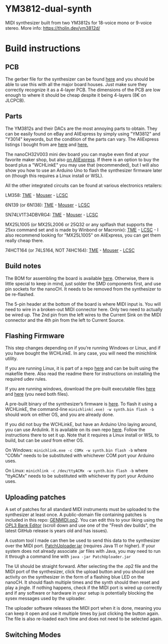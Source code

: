 # YM3812-dual-synth
MIDI synthesizer built from two YM3812s for 18-voice mono or 9-voice stereo. More info: https://tholin.dev/ym3812d/

# Build instructions

## PCB

The gerber file for the synthesizer can be found [here](https://github.com/89Mods/YM3812-dual-synth/tree/main/KiCad/production) and you should be able to use this with all the major board houses. Just make sure they correctly recognize it as a 4-layer PCB. The dimensions of the PCB are low enough to where it should be cheap despite it being 4-layers (8€ on JLCPCB).

## Parts

The YM3812s and their DACs are the most annoying parts to obtain. They can be easily found on eBay and AliExpress by simply using "YM3812" and "Y3014" keywords, but the condition of the parts can vary. The AliExpress listings I bought from are [here](https://de.aliexpress.com/item/1005001723547967.html) and [here.](https://de.aliexpress.com/item/1005002637379806.html)

The nanoCH32V003 mini dev board you can maybe even find at your favorite maker shop, but also [on AliExpress](https://de.aliexpress.com/item/1005005221751705.html). If there is an option to buy the board plus a "WCHLinkE" you may use that (recommended), but I will also show you how to use an Arduino Uno to flash the synthesizer firmware later on (though this requires a Linux install or WSL).

All the other integrated circuits can be found at various electronics retailers:

LM358: [TME](https://www.tme.eu/de/details/lm358ap/tht-operationsverstarker/texas-instruments/) - [Mouser](https://www.mouser.de/ProductDetail/Texas-Instruments/LM358N-NOPB?qs=QbsRYf82W3GXbWt%2FvwDTcQ%3D%3D) - [LCSC](https://www.lcsc.com/product-detail/Operational-Amplifier_HGSEMI-LM358N_C434570.html)

6N139 (or 6N138): [TME](https://www.tme.eu/de/details/6n139-eve/optokoppler-analogausgang/everlight/6n139/) - [Mouser](https://www.mouser.de/ProductDetail/Vishay-Semiconductors/6N139?qs=WHRYDAs2thAk3qh0MF5UBQ%3D%3D) - [LCSC](https://www.lcsc.com/product-detail/Optocouplers-Logic-Output_CT-Micro-International-6N139_C191869.html)

SN74LV1T34DBVRG4: [TME](https://www.tme.eu/de/details/sn74lv1t34dbvrg4/logische-wandler/texas-instruments/) - [Mouser](https://www.mouser.de/ProductDetail/Texas-Instruments/SN74LV1T34DBVRG4?qs=vdi0iO8H4N10R%252Bt%252BjmxZrg%3D%3D) - [LCSC](https://www.lcsc.com/product-detail/Buffer-Driver-Transceiver_Texas-Instruments-SN74LV1T34DBVR_C100024.html)

MX25L1005 (or MX25L2006 or 25Q32 or any spiflash that supports the 25xx command set and is made by Winbond or Macronix): [TME](https://www.tme.eu/de/details/mx25l2006em1i-12g/serielle-flash-speicher/macronix-international/mx25l2006em1i-12g-tube/) - [LCSC](https://www.lcsc.com/product-detail/NOR-FLASH_MXIC-Macronix-MX25L2006EM1I-12G_C135940.html) - I also recommend looking for "MX25L1005" on AliExpress, you can get them really cheap there.

74HCT164 (or 74LS164, NOT 74HC164): [TME](https://www.tme.eu/de/details/cd74hct164e/schieberegister/texas-instruments/) - [Mouser](https://www.mouser.de/ProductDetail/Texas-Instruments/SN74LS164NE4?qs=SL3LIuy2dWzMustM9SNFlQ%3D%3D) - [LCSC](https://www.lcsc.com/product-detail/Shifting-Register_Texas-Instruments-SN74LS164N_C129807.html)

## Build notes

The BOM for assembling the board is available [here](https://example.com/). Otherwise, there is little special to keep in mind, just solder the SMD components first, and use pin sockets for the nanoCH. It needs to be removed from the synthesizer to be re-flashed.

The 5-pin header at the bottom of the board is where MIDI input is. You will need to wire in a broken-out MIDI connector here. Only two need to actually be wired up. The 2nd pin from the left wires to the Current Sink on the MIDI connector and the 4th pin from the left to Current Source.

## Flashing Firmware

This step changes depending on if you’re running Windows or Linux, and if you have bought the WCHLinkE. In any case, you will need the minichlink utility.

If you are running Linux, it is part of a repo [here](https://github.com/cnlohr/ch32v003fun/tree/master/minichlink) and can be built using the makefile there. Also read the readme there for instructions on installing the required udev rules.

If you are running windows, download the pre-built executable files [here](https://github.com/cnlohr/ch32v003fun/blob/master/minichlink/minichlink.exe) and [here](https://github.com/cnlohr/ch32v003fun/blob/master/minichlink/libusb-1.0.dll) (you need both files).

A pre-built binary of the synthesizer’s firmware is [here](https://example.com/). To flash it using a WCHLinkE, the command-line `minichlink(.exe) -w synth.bin flash -b` should work on either OS, and you are already done.

If you did not buy the WCHLinkE, but have an Arduino Uno laying around, you can use Ardulink. It is available on its own repo [here](https://gitlab.com/BlueSyncLine/arduino-ch32v003-swio). Follow the instructions there to set it up. Note that it requires a Linux install or WSL to build, but can be *used* from either OS.

On Windows: `minichlink.exe -c COMx -w synth.bin flash -b` where "COMx" needs to be substituted with whichever COM port your Arduino uses.

On Linux: `minichlink -c /dev/ttyACMx -w synth.bin flash -b` where "ttyACMx" needs to be substituted with whichever tty port your Arduino uses.

## Uploading patches

A set of patches for all standard MIDI instruments must be uploaded to the synthesizer at least once. A public-domain file containing patches is included in this repo: [GENMIDI.op2](https://github.com/89Mods/YM3812-dual-synth/blob/main/PatchUploader/GENMIDI.op2). You can edit this to your liking using the [OPL3 Bank Editor](https://github.com/Wohlstand/OPL3BankEditor) (scroll down and use one of the "Fresh dev builds", the latest GitHub release is years old and has issues).

A custom tool I made can then be used to send this data to the synthesizer over the MIDI port. [PatchUploader.jar](https://github.com/89Mods/YM3812-dual-synth/blob/main/PatchUploader/PatchUploader.jar) (requires Java 11 or higher). If your system does not already associate .jar files with Java, you may need to run it through a command line with `java -jar PatchUploader.jar`

The UI should be straight forward. After selecting the the .op2 file and the MIDI port of the synthesizer, click the upload button and you should see activity on the synthesizer in the form of a flashing blue LED on the nanoCH. It should flash multiple times and the synth should then reset and play a jingle. If nothing happens, check if the MIDI port is wired up correctly and if any software or hardware in your setup is potentially blocking the sysex messages used by the uploader.

The uploader software releases the MIDI port when it is done, meaning you can keep it open and use it multiple times by just clicking the button again. The file is also re-loaded each time and does not need to be selected again.

## Switching Modes

